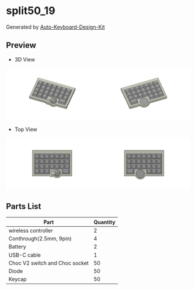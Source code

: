 # split50_19

Generated by [Auto-Keyboard-Design-Kit](https://auto-kdk.pages.dev/)

## Preview

- 3D View

![Case Preview](images/split50_19-case-preview.png)

- Top View

![Top View](images/split50_19-top-view.png)

## Parts List

|Part|Quantity|
|---|---|
|wireless controller|2|
|Conthrough(2.5mm, 9pin)|4|
|Battery|2|
USB-C cable|1|
|Choc V2 switch and Choc socket|50|
|Diode|50|
|Keycap|50|

